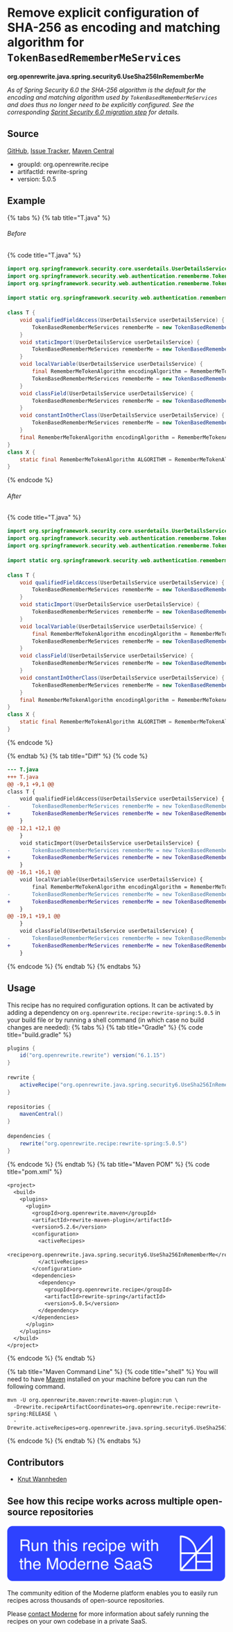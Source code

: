 # Remove explicit configuration of SHA-256 as encoding and matching algorithm for `TokenBasedRememberMeServices`

**org.openrewrite.java.spring.security6.UseSha256InRememberMe**

_As of Spring Security 6.0 the SHA-256 algorithm is the default for the encoding and matching algorithm used by `TokenBasedRememberMeServices` and does thus no longer need to be explicitly configured. See the corresponding [Sprint Security 6.0 migration step](https://docs.spring.io/spring-security/reference/6.0.0/migration/servlet/authentication.html#servlet-opt-in-sha256-rememberme) for details._

## Source

[GitHub](https://github.com/openrewrite/rewrite-spring/blob/main/src/main/java/org/openrewrite/java/spring/security6/UseSha256InRememberMe.java), [Issue Tracker](https://github.com/openrewrite/rewrite-spring/issues), [Maven Central](https://central.sonatype.com/artifact/org.openrewrite.recipe/rewrite-spring/5.0.5/jar)

* groupId: org.openrewrite.recipe
* artifactId: rewrite-spring
* version: 5.0.5

## Example


{% tabs %}
{% tab title="T.java" %}

###### Before
{% code title="T.java" %}
```java
import org.springframework.security.core.userdetails.UserDetailsService;
import org.springframework.security.web.authentication.rememberme.TokenBasedRememberMeServices;
import org.springframework.security.web.authentication.rememberme.TokenBasedRememberMeServices.RememberMeTokenAlgorithm;

import static org.springframework.security.web.authentication.rememberme.TokenBasedRememberMeServices.RememberMeTokenAlgorithm.SHA256;

class T {
    void qualifiedFieldAccess(UserDetailsService userDetailsService) {
        TokenBasedRememberMeServices rememberMe = new TokenBasedRememberMeServices("key", userDetailsService, RememberMeTokenAlgorithm.SHA256);
    }
    void staticImport(UserDetailsService userDetailsService) {
        TokenBasedRememberMeServices rememberMe = new TokenBasedRememberMeServices("key", userDetailsService, SHA256);
    }
    void localVariable(UserDetailsService userDetailsService) {
        final RememberMeTokenAlgorithm encodingAlgorithm = RememberMeTokenAlgorithm.SHA256;
        TokenBasedRememberMeServices rememberMe = new TokenBasedRememberMeServices("key", userDetailsService, encodingAlgorithm);
    }
    void classField(UserDetailsService userDetailsService) {
        TokenBasedRememberMeServices rememberMe = new TokenBasedRememberMeServices("key", userDetailsService, encodingAlgorithm);
    }
    void constantInOtherClass(UserDetailsService userDetailsService) {
        TokenBasedRememberMeServices rememberMe = new TokenBasedRememberMeServices("key", userDetailsService, X.ALGORITHM);
    }
    final RememberMeTokenAlgorithm encodingAlgorithm = RememberMeTokenAlgorithm.SHA256;
}
class X {
    static final RememberMeTokenAlgorithm ALGORITHM = RememberMeTokenAlgorithm.SHA256;
}
```
{% endcode %}

###### After
{% code title="T.java" %}
```java
import org.springframework.security.core.userdetails.UserDetailsService;
import org.springframework.security.web.authentication.rememberme.TokenBasedRememberMeServices;
import org.springframework.security.web.authentication.rememberme.TokenBasedRememberMeServices.RememberMeTokenAlgorithm;

import static org.springframework.security.web.authentication.rememberme.TokenBasedRememberMeServices.RememberMeTokenAlgorithm.SHA256;

class T {
    void qualifiedFieldAccess(UserDetailsService userDetailsService) {
        TokenBasedRememberMeServices rememberMe = new TokenBasedRememberMeServices("key", userDetailsService);
    }
    void staticImport(UserDetailsService userDetailsService) {
        TokenBasedRememberMeServices rememberMe = new TokenBasedRememberMeServices("key", userDetailsService);
    }
    void localVariable(UserDetailsService userDetailsService) {
        final RememberMeTokenAlgorithm encodingAlgorithm = RememberMeTokenAlgorithm.SHA256;
        TokenBasedRememberMeServices rememberMe = new TokenBasedRememberMeServices("key", userDetailsService);
    }
    void classField(UserDetailsService userDetailsService) {
        TokenBasedRememberMeServices rememberMe = new TokenBasedRememberMeServices("key", userDetailsService);
    }
    void constantInOtherClass(UserDetailsService userDetailsService) {
        TokenBasedRememberMeServices rememberMe = new TokenBasedRememberMeServices("key", userDetailsService, X.ALGORITHM);
    }
    final RememberMeTokenAlgorithm encodingAlgorithm = RememberMeTokenAlgorithm.SHA256;
}
class X {
    static final RememberMeTokenAlgorithm ALGORITHM = RememberMeTokenAlgorithm.SHA256;
}
```
{% endcode %}

{% endtab %}
{% tab title="Diff" %}
{% code %}
```diff
--- T.java
+++ T.java
@@ -9,1 +9,1 @@
class T {
    void qualifiedFieldAccess(UserDetailsService userDetailsService) {
-       TokenBasedRememberMeServices rememberMe = new TokenBasedRememberMeServices("key", userDetailsService, RememberMeTokenAlgorithm.SHA256);
+       TokenBasedRememberMeServices rememberMe = new TokenBasedRememberMeServices("key", userDetailsService);
    }
@@ -12,1 +12,1 @@
    }
    void staticImport(UserDetailsService userDetailsService) {
-       TokenBasedRememberMeServices rememberMe = new TokenBasedRememberMeServices("key", userDetailsService, SHA256);
+       TokenBasedRememberMeServices rememberMe = new TokenBasedRememberMeServices("key", userDetailsService);
    }
@@ -16,1 +16,1 @@
    void localVariable(UserDetailsService userDetailsService) {
        final RememberMeTokenAlgorithm encodingAlgorithm = RememberMeTokenAlgorithm.SHA256;
-       TokenBasedRememberMeServices rememberMe = new TokenBasedRememberMeServices("key", userDetailsService, encodingAlgorithm);
+       TokenBasedRememberMeServices rememberMe = new TokenBasedRememberMeServices("key", userDetailsService);
    }
@@ -19,1 +19,1 @@
    }
    void classField(UserDetailsService userDetailsService) {
-       TokenBasedRememberMeServices rememberMe = new TokenBasedRememberMeServices("key", userDetailsService, encodingAlgorithm);
+       TokenBasedRememberMeServices rememberMe = new TokenBasedRememberMeServices("key", userDetailsService);
    }
```
{% endcode %}
{% endtab %}
{% endtabs %}


## Usage

This recipe has no required configuration options. It can be activated by adding a dependency on `org.openrewrite.recipe:rewrite-spring:5.0.5` in your build file or by running a shell command (in which case no build changes are needed): 
{% tabs %}
{% tab title="Gradle" %}
{% code title="build.gradle" %}
```groovy
plugins {
    id("org.openrewrite.rewrite") version("6.1.15")
}

rewrite {
    activeRecipe("org.openrewrite.java.spring.security6.UseSha256InRememberMe")
}

repositories {
    mavenCentral()
}

dependencies {
    rewrite("org.openrewrite.recipe:rewrite-spring:5.0.5")
}
```
{% endcode %}
{% endtab %}
{% tab title="Maven POM" %}
{% code title="pom.xml" %}
```markup
<project>
  <build>
    <plugins>
      <plugin>
        <groupId>org.openrewrite.maven</groupId>
        <artifactId>rewrite-maven-plugin</artifactId>
        <version>5.2.6</version>
        <configuration>
          <activeRecipes>
            <recipe>org.openrewrite.java.spring.security6.UseSha256InRememberMe</recipe>
          </activeRecipes>
        </configuration>
        <dependencies>
          <dependency>
            <groupId>org.openrewrite.recipe</groupId>
            <artifactId>rewrite-spring</artifactId>
            <version>5.0.5</version>
          </dependency>
        </dependencies>
      </plugin>
    </plugins>
  </build>
</project>
```
{% endcode %}
{% endtab %}

{% tab title="Maven Command Line" %}
{% code title="shell" %}
You will need to have [Maven](https://maven.apache.org/download.cgi) installed on your machine before you can run the following command.

```shell
mvn -U org.openrewrite.maven:rewrite-maven-plugin:run \
  -Drewrite.recipeArtifactCoordinates=org.openrewrite.recipe:rewrite-spring:RELEASE \
  -Drewrite.activeRecipes=org.openrewrite.java.spring.security6.UseSha256InRememberMe
```
{% endcode %}
{% endtab %}
{% endtabs %}

## Contributors
* [Knut Wannheden](mailto:knut@moderne.io)


## See how this recipe works across multiple open-source repositories

[![Moderne Link Image](/.gitbook/assets/ModerneRecipeButton.png)](https://app.moderne.io/recipes/org.openrewrite.java.spring.security6.UseSha256InRememberMe)

The community edition of the Moderne platform enables you to easily run recipes across thousands of open-source repositories.

Please [contact Moderne](https://moderne.io/product) for more information about safely running the recipes on your own codebase in a private SaaS.
